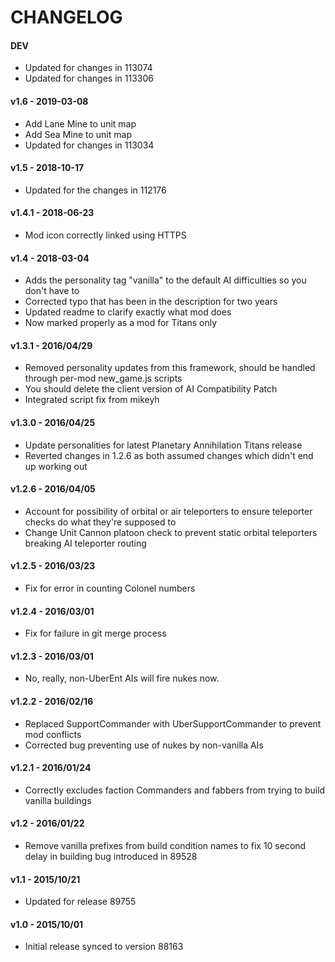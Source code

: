 # CHANGELOG

#### DEV

 - Updated for changes in 113074
 - Updated for changes in 113306

#### v1.6 - 2019-03-08

 - Add Lane Mine to unit map
 - Add Sea Mine to unit map
 - Updated for changes in 113034

#### v1.5 - 2018-10-17

 - Updated for the changes in 112176

#### v1.4.1 - 2018-06-23

 - Mod icon correctly linked using HTTPS

#### v1.4 - 2018-03-04

 - Adds the personality tag "vanilla" to the default AI difficulties so you don't have to
 - Corrected typo that has been in the description for two years
 - Updated readme to clarify exactly what mod does
 - Now marked properly as a mod for Titans only

#### v1.3.1 - 2016/04/29

 - Removed personality updates from this framework, should be handled through per-mod new_game.js scripts
 - You should delete the client version of AI Compatibility Patch
 - Integrated script fix from mikeyh

#### v1.3.0 - 2016/04/25

 - Update personalities for latest Planetary Annihilation Titans release
 - Reverted changes in 1.2.6 as both assumed changes which didn't end up working out

#### v1.2.6 - 2016/04/05

 - Account for possibility of orbital or air teleporters to ensure teleporter checks do what they're supposed to
 - Change Unit Cannon platoon check to prevent static orbital teleporters breaking AI teleporter routing

#### v1.2.5 - 2016/03/23

 - Fix for error in counting Colonel numbers

#### v1.2.4 - 2016/03/01

 - Fix for failure in git merge process

#### v1.2.3 - 2016/03/01

 - No, really, non-UberEnt AIs will fire nukes now.

#### v1.2.2 - 2016/02/16

 - Replaced SupportCommander with UberSupportCommander to prevent mod conflicts
 - Corrected bug preventing use of nukes by non-vanilla AIs

#### v1.2.1 - 2016/01/24

 - Correctly excludes faction Commanders and fabbers from trying to build vanilla buildings

#### v1.2 - 2016/01/22

 - Remove vanilla prefixes from build condition names to fix 10 second delay in building bug introduced in 89528

#### v1.1 - 2015/10/21

 - Updated for release 89755

#### v1.0 - 2015/10/01

 - Initial release synced to version 88163